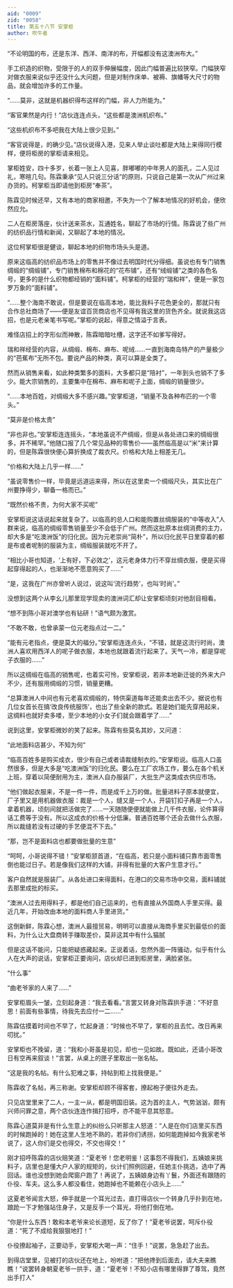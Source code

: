 ```yaml
---
aid: "0009"
zid: "0058"
title: 第五十八节 安掌柜
author: 吹牛者
---
```


“不论明国的布，还是东洋、西洋、南洋的布，开幅都没有这澳洲布大。”

手工织造的织物，受限于的人的双手伸展幅度，因此门幅普遍比较狭窄。门幅狭窄对做衣服来说似乎还没什么大问题，但是对制作床单、被褥、旗幡等大尺寸的物品，就会增加许多的工作量。

“……莫非，这就是机器织得布这样的门幅，非人力所能为。”

“客官果然是内行！”店伙连连点头，“这些都是澳洲机织布。”

“这些机织布不多吧我在大陆上很少见到。”

“客官说得是，的确少见。”店伙说得入港，见来人举止谈吐都是大陆上来得同行模样，便将柜房的掌柜请来相见。

掌柜姓安，四十多岁，长着一张上人见喜，胖嘟嘟的中年男人的面孔，二人见过礼，寒暄几句。陈霖秉承“见人只说三分话”的原则，只说自己是第一次从广州过来办货的。柯掌柜当即请他到柜房“奉茶”。

陈霖见时候还早，又有本地的商家相邀，不失为一个了解本地情况的好机会，便欣然应允。

二人在柜房落座，伙计送来茶水，互通姓名，聊起了市场的行情。陈霖说了些广州的纺织品行情和新闻，又聊起了本地的情况。

这位柯掌柜很是健谈，聊起本地的织物市场头头是道。

原来这临高的纺织品市场上的零售并不像过去明国时代分得细。虽说也有专门销售绸缎的“绸缎铺”，专门销售棉布和棉花的“花布铺”，还有“绒缎铺”之类的各色名号，更多的是什么织物都经销的“面料铺”。柯掌柜的经营的“瑞和祥”，便是一家包罗万象的“面料铺”。

“……整个海南不敢说，但是要说在临高本地，能比我料子花色更全的，那就只有合作总社商场了――便是友谊百货商店也不见得有我这里的货色齐全。就说我这店招，也是元老亲笔书写呢。”掌柜的说起，得意之情溢于言表。

难怪店招上的字形似而神散，陈霖暗暗吐槽，这字还不如爹写得好。

瑞和祥经营的内容，从绸缎、棉布、麻布、呢绒……一直到海南岛特产的产量极少的“芭蕉布”无所不包。要说产品的种类，真可以算是全类了。

然而从销售来看，如此种类繁多的面料，大多都只是“陪衬”，一年到头也销不了多少。能大宗销售的，主要集中在棉布、麻布和呢子上面，绸缎的销量很少。

“……本地百姓，对绸缎大多不感兴趣。”安掌柜道，“销量不及各种布匹的一个零头。”

“莫非是价格太贵”

“非也非也。”安掌柜连连摇头，“本地虽说不产绸缎，但是从各处进口来的绸缎很多，并不稀罕。”他随口报了几个常见品种的零售价――虽然临高是以“米”来计算的，但是陈霖很快便心算折换成了裁衣尺。价格和大陆上相差无几。

“价格和大陆上几乎一样……”

“虽说零售价一样，毕竟是远道运来得，所以在这里卖一个绸缎尺头，其实比在广州要挣得少，聊备一格而已。”

“既然价格不贵，为何大家不买呢”

安掌柜说这话说起来就复杂了。以临高的总人口和能购置丝绸服装的“中等收入”人群来说，临高的绸缎零售销量至少不会低于广州。然而这批原本丝绸消费的主力，却大多是“吃澳洲饭”的归化民。因为元老崇尚“简朴”，所以归化民平日里穿着的都是布或者呢制的服装为主，绸缎服装就吃不开了。

“相比小哥也知道，‘上有好，下必效之’，这元老身体力行不穿丝绸衣服，便是买得起穿得起的人，也渐渐地不愿意购买了……”

“是，这我在广州亦曾听人说过，说这叫‘流行趋势’，也叫‘时尚’。”



没想到这两个从李幺儿那里现学现卖的澳洲词汇却让安掌柜顷刻对他刮目相看。

“想不到陈小哥对澳学也有钻研！”语气颇为激赏。

“不敢不敢，也曾承蒙一位元老指点过一二。”

“能有元老指点，便是莫大的福分。”安掌柜连连点头，“不错，就是这流行时尚，澳洲人喜欢用西洋人的呢子做衣服，本地也就跟着流行起来了。天气一冷，都是穿呢子衣服的……”

所以这绸缎在临高的销售呢，也着实可怜，安掌柜说，若非本地新迁徙的外来大户不少，还有服用绸缎的习惯，销量更糟。

“总算澳洲人中间也有元老喜欢绸缎的，特供渠道每年还能卖出去不少。据说也有几位女首长在搞‘改良传统服饰’，也出了些全新的款式。若是她们能先穿用起来，这绸料也就好卖多喽，至少本地的小女子们就会跟着学了……”

说到这里，安掌柜微妙的笑了起来。陈霖有些莫名其妙，又问道：

“此地面料店甚少，不知为何”

“临高百姓多是购买成衣，很少有自己或者请裁缝制衣的。”安掌柜说。临高人口虽然很多，但是大多是“吃澳洲饭”的归化民。要么在工厂农场工作，要么在各个机关上班，穿着以简便耐用为主，澳洲人自办服装厂，大批生产这类成衣供应市场。

“他们做起衣服来，不是一件一件，而是成千上万的做。批量进料子原本就便宜，厂子里又是用机器做衣服：裁是一个人，缝又是一个人，开袋钉扣子再是一个人，拿着机器，顷刻间就把活做完了……一天随随便便就能做上几千件衣服，论件算得话工费等于没有。所以这成衣的价格十分低廉。普通百姓哪个还会去做什么衣服，所以裁缝若没有过硬的手艺便混不下去。”

“那，岂不是面料店也都要做批量的生意”

“呵呵，小哥说得不错！”安掌柜颔首道，“在临高，若只是小面料铺只靠市面零售倒也能过日子。若是像我们这样的大铺，非得有批量的大客户生意才行。”

客户自然就是服装厂。从各处进口来得面料，在港口的交易市场中交易，面料铺就去那里成批的标买。

“澳洲人过去用得料子，都是他们自己运来的，也有直接从外国商人手里买得。最近几年，开始改由本地的面料商人手里进货。”

这倒新鲜，陈霖心想，澳洲人最擅贸易，明明可以直接从海商手里买到最低价的面料，为什么让大盘商转手赚取差价，莫非这其中有什么猫腻

但是这话不能问，只能把疑惑藏起来。正说着话，忽然外面一阵骚动，似乎有什么人在大声的说话，安掌柜正要询问，店伙却已进到柜房里，满脸紧张。

“什么事”

“曲老爷家的人来了……”

安掌柜眉头一皱，立刻起身道：“我去看看。”言罢又转身对陈霖拱手道：“不好意思！前面有些事情，待我先去应付一二……”

陈霖估摸着时间也不早了，忙起身道：“时候也不早了，掌柜的且去忙。改日再来叨扰。”

安掌柜也不挽留，道：“我和小哥虽是初见，却也一见如故。既如此，还请小哥改日有空再来叙谈！”言罢，从桌上的匣子里取出一张名帖。

“这是我的名帖。有什么犯难之事，持帖到柜上找我便是。”

陈霖收了名帖，再三称谢。安掌柜却顾不得客套，撩起袍子便往外走去。

只见店堂里来了二人，一主一从，都是明国旧装。这为首的主人，气势汹汹，颇有兴师问罪之意，两个店伙连连作揖打招呼，亦不能平息其怒意。

陈霖心道莫非是有什么生意上的纠纷么只听那主人怒道：“人是在你们店里买东西的时候跑掉的！她在这里人生地不熟的，若非你们诱拐，如何能跑掉如今我家老爷说了，这人你们是交也得交，不交也得交！”

刚才招呼陈霖的店伙赔笑道：“夏老爷！您老明鉴！这事怨不得我们，五姨娘来挑料子，店里也是懂大户人家的规矩的，伙计们照例回避，任她主仆挑选，选中了再回话。谁也没想到她会爬窗户跑了！再说了，五姨娘身边有丫鬟，外面还有跟随的仆役、车夫。这么多人都没看住，她跑掉也不能赖在小店头上……”

这夏老爷闻言大怒，伸手就是一个耳光过去，直打得店伙一个转身几乎扑到在地，踉跄一下才勉强站住身子，又是反手一个耳光，将他打倒在地。

“你是什么东西！敢和本老爷来论长道短，反了你了！”夏老爷说罢，呵斥仆役道：“死了不成给我狠狠地打！”

仆役撩起袖子，正要动手，安掌柜大喝一声：“住手！”说罢，急急赶了出去。

到得店堂里，见被打的店伙还在地上，吩咐道：“把他搀到后面去，请大夫来瞧瞧！”说罢转身朝夏老爷一拱手，道：“夏老爷！不知小店有哪里得罪了尊驾，竟然出手打人”

